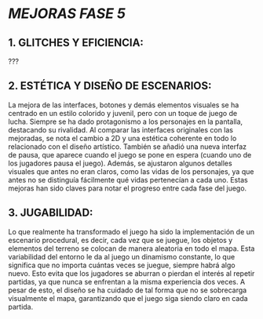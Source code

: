 # *MEJORAS FASE 5*
## 1. GLITCHES Y EFICIENCIA: 

???

## 2. ESTÉTICA  Y DISEÑO DE ESCENARIOS:

La mejora de las interfaces, botones y demás elementos visuales se ha centrado en un estilo colorido y juvenil, pero con un toque de juego de lucha. Siempre se ha dado protagonismo a los personajes en la pantalla, destacando su rivalidad. Al comparar las interfaces originales con las mejoradas, se nota el cambio a 2D y una estética coherente en todo lo relacionado con el diseño artístico. También se añadió una nueva interfaz de pausa, que aparece cuando el juego se pone en espera (cuando uno de los jugadores pausa el juego). Además, se ajustaron algunos detalles visuales que antes no eran claros, como las vidas de los personajes, ya que antes no se distinguía fácilmente qué vidas pertenecían a cada uno. Estas mejoras han sido claves para notar el progreso entre cada fase del juego.

## 3. JUGABILIDAD: 

Lo que realmente ha transformado el juego ha sido la implementación de un escenario procedural, es decir, cada vez que se juegue, los objetos y elementos del terreno se colocan de manera aleatoria en todo el mapa. Esta variabilidad del entorno le da al juego un dinamismo constante, lo que significa que no importa cuántas veces se juegue, siempre habrá algo nuevo. Esto evita que los jugadores se aburran o pierdan el interés al repetir partidas, ya que nunca se enfrentan a la misma experiencia dos veces. A pesar de esto, el diseño se ha cuidado de tal forma que no se sobrecarga visualmente el mapa, garantizando que el juego siga siendo claro en cada partida.
